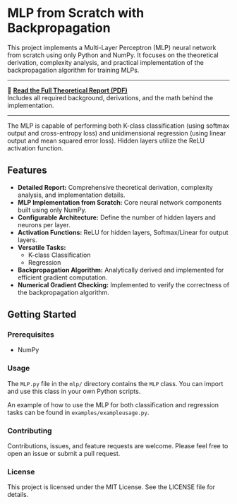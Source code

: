 # MLP from Scratch with Backpropagation

This project implements a Multi-Layer Perceptron (MLP) neural network from scratch using only Python and NumPy. It focuses on the theoretical derivation, complexity analysis, and practical implementation of the backpropagation algorithm for training MLPs.

---

📘 **[Read the Full Theoretical Report (PDF)](https://github.com/joanAcero/mlp-from-scratch-backpropagation/blob/main/report/Report.pdf)**  
Includes all required background, derivations, and the math behind the implementation.

---

The MLP is capable of performing both K-class classification (using softmax output and cross-entropy loss) and unidimensional regression (using linear output and mean squared error loss). Hidden layers utilize the ReLU activation function.


## Features

*   **Detailed Report:** Comprehensive theoretical derivation, complexity analysis, and implementation details.
*   **MLP Implementation from Scratch:** Core neural network components built using only NumPy.
*   **Configurable Architecture:** Define the number of hidden layers and neurons per layer.
*   **Activation Functions:** ReLU for hidden layers, Softmax/Linear for output layers.
*   **Versatile Tasks:**
    *   K-class Classification 
    *   Regression 
*   **Backpropagation Algorithm:** Analytically derived and implemented for efficient gradient computation.
*   **Numerical Gradient Checking:** Implemented to verify the correctness of the backpropagation algorithm.

## Getting Started

### Prerequisites

*   NumPy


### Usage

The `MLP.py` file in the `mlp/` directory contains the `MLP` class. You can import and use this class in your own Python scripts.

An example of how to use the MLP for both classification and regression tasks can be found in `examples/exampleusage.py`.


### Contributing
Contributions, issues, and feature requests are welcome. Please feel free to open an issue or submit a pull request.

### License
This project is licensed under the MIT License. See the LICENSE file for details.

